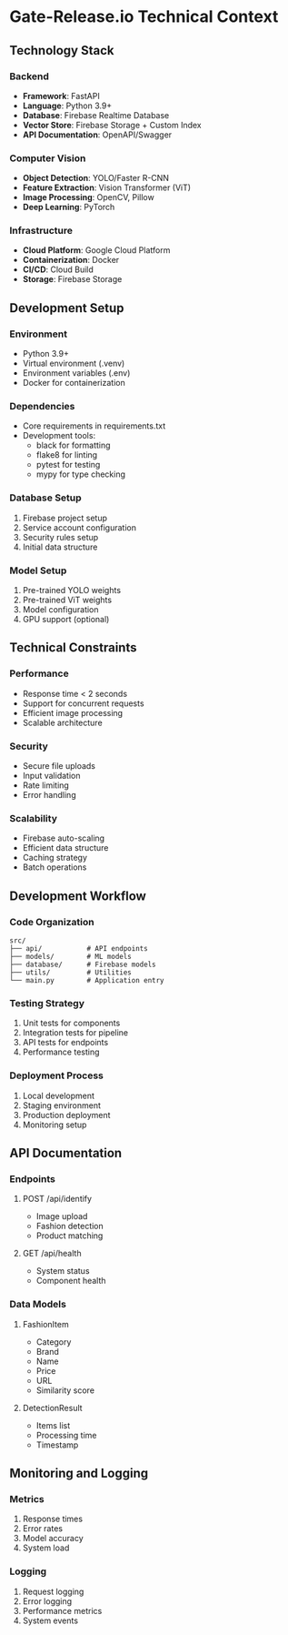 # Gate-Release.io Technical Context

## Technology Stack

### Backend
- **Framework**: FastAPI
- **Language**: Python 3.9+
- **Database**: Firebase Realtime Database
- **Vector Store**: Firebase Storage + Custom Index
- **API Documentation**: OpenAPI/Swagger

### Computer Vision
- **Object Detection**: YOLO/Faster R-CNN
- **Feature Extraction**: Vision Transformer (ViT)
- **Image Processing**: OpenCV, Pillow
- **Deep Learning**: PyTorch

### Infrastructure
- **Cloud Platform**: Google Cloud Platform
- **Containerization**: Docker
- **CI/CD**: Cloud Build
- **Storage**: Firebase Storage

## Development Setup

### Environment
- Python 3.9+
- Virtual environment (.venv)
- Environment variables (.env)
- Docker for containerization

### Dependencies
- Core requirements in requirements.txt
- Development tools:
  - black for formatting
  - flake8 for linting
  - pytest for testing
  - mypy for type checking

### Database Setup
1. Firebase project setup
2. Service account configuration
3. Security rules setup
4. Initial data structure

### Model Setup
1. Pre-trained YOLO weights
2. Pre-trained ViT weights
3. Model configuration
4. GPU support (optional)

## Technical Constraints

### Performance
- Response time < 2 seconds
- Support for concurrent requests
- Efficient image processing
- Scalable architecture

### Security
- Secure file uploads
- Input validation
- Rate limiting
- Error handling

### Scalability
- Firebase auto-scaling
- Efficient data structure
- Caching strategy
- Batch operations

## Development Workflow

### Code Organization
```
src/
├── api/           # API endpoints
├── models/        # ML models
├── database/      # Firebase models
├── utils/         # Utilities
└── main.py        # Application entry
```

### Testing Strategy
1. Unit tests for components
2. Integration tests for pipeline
3. API tests for endpoints
4. Performance testing

### Deployment Process
1. Local development
2. Staging environment
3. Production deployment
4. Monitoring setup

## API Documentation

### Endpoints
1. POST /api/identify
   - Image upload
   - Fashion detection
   - Product matching

2. GET /api/health
   - System status
   - Component health

### Data Models
1. FashionItem
   - Category
   - Brand
   - Name
   - Price
   - URL
   - Similarity score

2. DetectionResult
   - Items list
   - Processing time
   - Timestamp

## Monitoring and Logging

### Metrics
1. Response times
2. Error rates
3. Model accuracy
4. System load

### Logging
1. Request logging
2. Error logging
3. Performance metrics
4. System events 